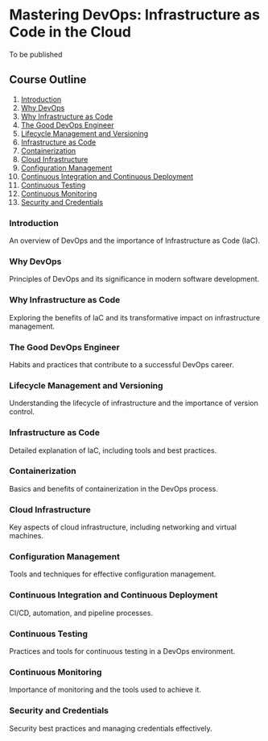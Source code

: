 # Mastering DevOps: Infrastructure as Code in the Cloud
To be published


## Course Outline

1. [Introduction](./Introduction/README.md)
2. [Why DevOps](./WhyDevOps/README.md)
3. [Why Infrastructure as Code](./WhyIaC/README.md)
4. [The Good DevOps Engineer](./GoodDevOpsEngineer/README.md)
5. [Lifecycle Management and Versioning](./LifecycleManagement/README.md)
6. [Infrastructure as Code](./InfrastructureAsCode/README.md)
7. [Containerization](./Containerization/README.md)
8. [Cloud Infrastructure](./CloudInfrastructure/README.md)
9. [Configuration Management](./ConfigurationManagement/README.md)
10. [Continuous Integration and Continuous Deployment](./CICD/README.md)
11. [Continuous Testing](./ContinuousTesting/README.md)
12. [Continuous Monitoring](./ContinuousMonitoring/README.md)
13. [Security and Credentials](./SecurityAndCredentials/README.md)

### Introduction
An overview of DevOps and the importance of Infrastructure as Code (IaC).

### Why DevOps
Principles of DevOps and its significance in modern software development.

### Why Infrastructure as Code
Exploring the benefits of IaC and its transformative impact on infrastructure management.

### The Good DevOps Engineer
Habits and practices that contribute to a successful DevOps career.

### Lifecycle Management and Versioning
Understanding the lifecycle of infrastructure and the importance of version control.

### Infrastructure as Code
Detailed explanation of IaC, including tools and best practices.

### Containerization
Basics and benefits of containerization in the DevOps process.

### Cloud Infrastructure
Key aspects of cloud infrastructure, including networking and virtual machines.

### Configuration Management
Tools and techniques for effective configuration management.

### Continuous Integration and Continuous Deployment
CI/CD, automation, and pipeline processes.

### Continuous Testing
Practices and tools for continuous testing in a DevOps environment.

### Continuous Monitoring
Importance of monitoring and the tools used to achieve it.

### Security and Credentials
Security best practices and managing credentials effectively.
